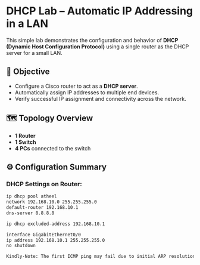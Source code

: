 

# DHCP Lab – Automatic IP Addressing in a LAN

This simple lab demonstrates the configuration and behavior of **DHCP (Dynamic Host Configuration Protocol)** using a single router as the DHCP server for a small LAN.

## 🎯 Objective

- Configure a Cisco router to act as a **DHCP server**.
- Automatically assign IP addresses to multiple end devices.
- Verify successful IP assignment and connectivity across the network.

## 🗺️ Topology Overview

- **1 Router**
- **1 Switch**
- **4 PCs** connected to the switch

## ⚙️ Configuration Summary

### DHCP Settings on Router:

```bash
ip dhcp pool atheel
network 192.168.10.0 255.255.255.0
default-router 192.168.10.1
dns-server 8.8.8.8

ip dhcp excluded-address 192.168.10.1 

interface GigabitEthernet0/0
ip address 192.168.10.1 255.255.255.0
no shutdown

Kindly-Note: The first ICMP ping may fail due to initial ARP resolution and route setup. Subsequent pings should be successful.

